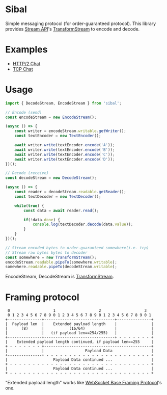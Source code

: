# Sibal
Simple messaging protocol (for order-guaranteed protocol). This library provides [Stream API](https://developer.mozilla.org/en-US/docs/Web/API/Streams_API)'s [TransformStream](https://developer.mozilla.org/en-US/docs/Web/API/TransformStream) to encode and decode.

# Examples
- [HTTP/2 Chat](examples/http2-chat)
- [TCP Chat](examples/tcp-chat)

# Usage
```ts
import { DecodeStream, EncodeStream } from 'sibal';

// Encode (send)
const encodeStream = new EncodeStream();

(async () => {
    const writer = encodeStream.writable.getWriter();
    const textEncoder = new TextEncoder();

    await writer.write(textEncoder.encode('A'));
    await writer.write(textEncoder.encode('B'));
    await writer.write(textEncoder.encode('C'));
    await writer.write(textEncoder.encode('D'));
})();

// Decode (receive)
const decodeStream = new DecodeStream();

(async () => {
    const reader = decodeStream.readable.getReader();
    const textDecoder = new TextDecoder();

    while(true) {
        const data = await reader.read();

        if(!data.done) {
            console.log(textDecoder.decode(data.value));
        }
    }
})();

// Stream encoded bytes to order-guaranteed somewhere(i.e. tcp)
// Stream raw bytes bytes to decoder
const somewhere = new TransformStream();
encodeStream.readable.pipeTo(somewhere.writable);
somewhere.readable.pipeTo(decodeStream.writable);
```
EncodeStream, DecodeStream is [TransformStream](https://developer.mozilla.org/en-US/docs/Web/API/TransformStream).


# Framing protocol
```
 0                   1                   2                   3
 0 1 2 3 4 5 6 7 8 9 0 1 2 3 4 5 6 7 8 9 0 1 2 3 4 5 6 7 8 9 0 1
+---------------+-------------------------------+---------------+
|  Payload len  |    Extended payload length    |               |
|      (8)      |           (16/64)             |               |
|               |   (if payload len==254/255)   |               |
+---------------+-------------------------------+ - - - - - - - +
|    Extended payload length continued, if payload len==255     |
+ - - - - - - - +-----------------------------------------------+
|               |                  Payload Data                 |
+---------------+ - - - - - - - - - - - - - - - - - - - - - - - +
|                    Payload Data continued ...                 |
+ - - - - - - - - - - - - - - - - - - - - - - - - - - - - - - - +
|                    Payload Data continued ...                 |
+ - - - - - - - - - - - - - - - - - - - - - - - - - - - - - - - +
```
"Extended payload length" works like [WebSocket Base Framing Protocol](https://datatracker.ietf.org/doc/html/rfc6455#section-5.2)'s one.